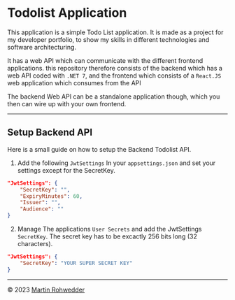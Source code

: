 # Todolist Application
This application is a simple Todo List application. It is made as a project for my developer portfolio, to show my skills in different technologies and software architecturing.

It has a web API which can communicate with the different frontend applications. this repository therefore consists of the backend which has a web API coded with `.NET 7`, and the frontend which consists of a `React.JS` web application which consumes from the API

The backend Web API can be a standalone application though, which you then can wire up with your own frontend.

---

## Setup Backend API

Here is a small guide on how to setup the Backend Todolist API.

1. Add the following `JwtSettings` In your `appsettings.json` and set your settings except for the SecretKey.

```json
"JwtSettings": {
    "SecretKey": "",
    "ExpiryMinutes": 60,
    "Issuer": "",
    "Audience": ""
}
```

2. Manage The applications `User Secrets` and add the JwtSettings `SecretKey`. The secret key has to be excactly 256 bits long (32 characters).

```json
"JwtSettings": {
    "SecretKey": "YOUR SUPER SECRET KEY"
}
```

---

&copy; 2023 [Martin Rohwedder](https://github.com/martin-rohwedder)
